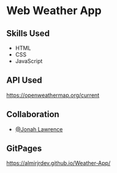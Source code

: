 
# Web Weather App





## Skills Used

 - HTML
 - CSS
 - JavaScript

 
##  API Used

https://openweathermap.org/current




## Collaboration
- [@Jonah Lawrence ](https://www.youtube.com/watch?v=WZNG8UomjSI)



## GitPages
https://almirjrdev.github.io/Weather-App/

